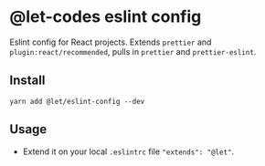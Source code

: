 # @let-codes eslint config

Eslint config for React projects. Extends `prettier` and `plugin:react/recommended`, pulls in `prettier` and `prettier-eslint`.

## Install

```
yarn add @let/eslint-config --dev
```

## Usage

- Extend it on your local `.eslintrc` file `"extends": "@let"`.
